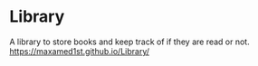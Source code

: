 # Library
A library to store books and keep track of if they are read or not.
https://maxamed1st.github.io/Library/
